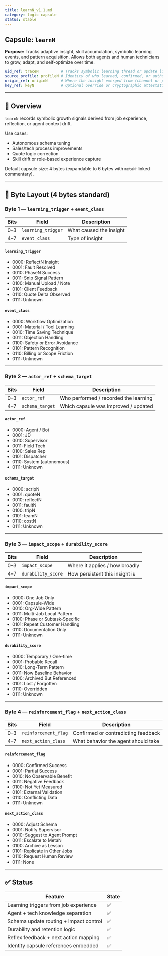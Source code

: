 ```yaml
---
title: learnN_v1.1.md
category: logic capsule
status: stable
---
```


## Capsule: `learnN`

**Purpose:** Tracks adaptive insight, skill accumulation, symbolic learning events, and pattern acquisition. Allows both agents and human technicians to grow, adapt, and self-optimize over time.

```yaml
uid_ref: traceN          # Tracks symbolic learning thread or update lineage
source_profile: profileN # Identity of who learned, confirmed, or authored the learning
origin_ref: originN      # Where the insight emerged from (channel or platform)
key_ref: keyN            # Optional override or cryptographic attestation
```

---

## 🧠 Overview
`learnN` records symbolic growth signals derived from job experience, reflection, or agent context drift.

Use cases:
- Autonomous schema tuning
- Sales/tech process improvements
- Quote logic correction
- Skill drift or role-based experience capture

Default capsule size: 4 bytes (expandable to 6 bytes with `metaN`-linked commentary).

---

## 🔣 Byte Layout (4 bytes standard)

### Byte 1 — `learning_trigger` + `event_class`

| Bits | Field              | Description                              |
|------|---------------------|------------------------------------------|
| 0–3  | `learning_trigger`   | What caused the insight                  |
| 4–7  | `event_class`        | Type of insight                          |

#### `learning_trigger`
- 0000: ReflectN Insight  
- 0001: Fault Resolved  
- 0010: PhaseN Success  
- 0011: Snip Signal Pattern  
- 0100: Manual Upload / Note  
- 0101: Client Feedback  
- 0110: Quote Delta Observed  
- 0111: Unknown

#### `event_class`
- 0000: Workflow Optimization  
- 0001: Material / Tool Learning  
- 0010: Time Saving Technique  
- 0011: Objection Handling  
- 0100: Safety or Error Avoidance  
- 0101: Pattern Recognition  
- 0110: Billing or Scope Friction  
- 0111: Unknown

---

### Byte 2 — `actor_ref` + `schema_target`

| Bits | Field              | Description                              |
|------|---------------------|------------------------------------------|
| 0–3  | `actor_ref`          | Who performed / recorded the learning    |
| 4–7  | `schema_target`      | Which capsule was improved / updated     |

#### `actor_ref`
- 0000: Agent / Bot  
- 0001: JD  
- 0010: Supervisor  
- 0011: Field Tech  
- 0100: Sales Rep  
- 0101: Dispatcher  
- 0110: System (autonomous)  
- 0111: Unknown

#### `schema_target`
- 0000: scripN  
- 0001: quoteN  
- 0010: reflectN  
- 0011: faultN  
- 0100: tripN  
- 0101: teamN  
- 0110: costN  
- 0111: Unknown

---

### Byte 3 — `impact_scope` + `durability_score`

| Bits | Field               | Description                             |
|------|----------------------|-----------------------------------------|
| 0–3  | `impact_scope`        | Where it applies / how broadly          |
| 4–7  | `durability_score`    | How persistent this insight is          |

#### `impact_scope`
- 0000: One Job Only  
- 0001: Capsule-Wide  
- 0010: Org-Wide Pattern  
- 0011: Multi-Job Local Pattern  
- 0100: Phase or Subtask-Specific  
- 0101: Repeat Customer Handling  
- 0110: Documentation Only  
- 0111: Unknown

#### `durability_score`
- 0000: Temporary / One-time  
- 0001: Probable Recall  
- 0010: Long-Term Pattern  
- 0011: Now Baseline Behavior  
- 0100: Archived But Referenced  
- 0101: Lost / Forgotten  
- 0110: Overridden  
- 0111: Unknown

---

### Byte 4 — `reinforcement_flag` + `next_action_class`

| Bits | Field                 | Description                          |
|------|------------------------|--------------------------------------|
| 0–3  | `reinforcement_flag`   | Confirmed or contradicting feedback  |
| 4–7  | `next_action_class`    | What behavior the agent should take  |

#### `reinforcement_flag`
- 0000: Confirmed Success  
- 0001: Partial Success  
- 0010: No Observable Benefit  
- 0011: Negative Feedback  
- 0100: Not Yet Measured  
- 0101: External Validation  
- 0110: Conflicting Data  
- 0111: Unknown

#### `next_action_class`
- 0000: Adjust Schema  
- 0001: Notify Supervisor  
- 0010: Suggest to Agent Prompt  
- 0011: Escalate to MetaN  
- 0100: Archive as Lesson  
- 0101: Replicate in Other Jobs  
- 0110: Request Human Review  
- 0111: None

---

## ✅ Status
| Feature                                 | State |
|-----------------------------------------|--------|
| Learning triggers from job experience   | ✅     |
| Agent + tech knowledge separation       | ✅     |
| Schema update routing + impact control | ✅     |
| Durability and retention logic          | ✅     |
| Reflex feedback + next action mapping   | ✅     |
| Identity capsule references embedded    | ✅     |
